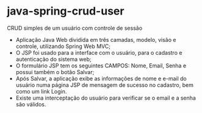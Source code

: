 # java-spring-crud-user
CRUD simples de um usuário com controle de sessão

* Aplicação Java Web dividida em três camadas, modelo, visão e controle, utilizando Spring Web MVC;
* O JSP foi usado para a interface com o usuário, para o cadastro e autenticação do sistema web;
* O formulário JSP tem os seguintes CAMPOS: Nome, Email, Senha e possui também o botão Salvar;
* Após Salvar, a aplicação exibe as informações de nome e e-mail do usuário numa página JSP de mensagem de sucesso no cadastro, bem como um link Login. 
* Existe uma interceptação do usuário para verificar se o email e a senha são válidos.
